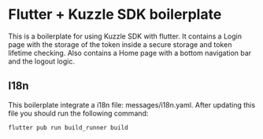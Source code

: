 # Flutter + Kuzzle SDK boilerplate

This is a boilerplate for using Kuzzle SDK with flutter.
It contains a Login page with the storage of the token inside a secure storage and token lifetime checking.
Also contains a Home page with a bottom navigation bar and the logout logic.

## I18n

This boilerplate integrate a i18n file: messages/i18n.yaml.
After updating this file you should run the following command:

```sh
flutter pub run build_runner build
```
